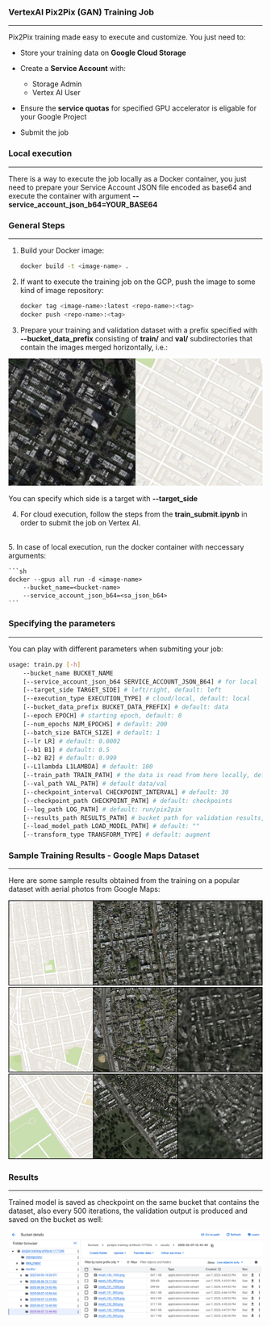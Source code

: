 ### VertexAI Pix2Pix (GAN) Training Job
---

Pix2Pix training made easy to execute and customize. You just need to:

- Store your training data on **Google Cloud Storage**
- Create a **Service Account** with:
    
    - Storage Admin
    - Vertex AI User

- Ensure the **service quotas** for specified GPU accelerator is eligable for your Google Project
- Submit the job

### Local execution
---

There is a way to execute the job locally as a Docker container, you just need to prepare your Service Account JSON file encoded as base64 and execute the container with argument **--service_account_json_b64=YOUR_BASE64**

### General Steps

--- 

1. Build your Docker image:
    ```sh
    docker build -t <image-name> .
    ```

2. If want to execute the training job on the GCP, push the image to some kind of image repository:
    ```sh
    docker tag <image-name>:latest <repo-name>:<tag>
    docker push <repo-name>:<tag>
    ```

3. Prepare your training and validation dataset with a prefix specified with **--bucket_data_prefix** consisting of **train/** and **val/** subdirectories that contain the images merged horizontally, i.e.:

<img src="images/sample_data.jpg">

You can specify which side is a target with **--target_side**
<br>

4. For cloud execution, follow the steps from the **train_submit.ipynb** in order to submit the job on Vertex AI.
<br>
5. In case of local execution, run the docker container with neccessary arguments:

    ```sh
    docker --gpus all run -d <image-name>
        --bucket_name=<bucket-name>
        --service_account_json_b64=<sa_json_b64>
    ```

### Specifying the parameters
---

You can play with different parameters when submiting your job:

```sh
usage: train.py [-h] 
    --bucket_name BUCKET_NAME
    [--service_account_json_b64 SERVICE_ACCOUNT_JSON_B64] # for local
    [--target_side TARGET_SIDE] # left/right, default: left
    [--execution_type EXECUTION_TYPE] # cloud/local, default: local
    [--bucket_data_prefix BUCKET_DATA_PREFIX] # default: data 
    [--epoch EPOCH] # starting epoch, default: 0
    [--num_epochs NUM_EPOCHS] # default: 200
    [--batch_size BATCH_SIZE] # default: 1
    [--lr LR] # default: 0.0002
    [--b1 B1] # default: 0.5
    [--b2 B2] # default: 0.999
    [--L1lambda L1LAMBDA] # default: 100
    [--train_path TRAIN_PATH] # the data is read from here locally, default: data/train
    [--val_path VAL_PATH] # default data/val
    [--checkpoint_interval CHECKPOINT_INTERVAL] # default: 30
    [--checkpoint_path CHECKPOINT_PATH] # default: checkpoints
    [--log_path LOG_PATH] # default: run/pix2pix
    [--results_path RESULTS_PATH] # bucket path for validation results, default: results/{dt.datetime.now().strftime('%Y-%m-%d-%H-%M-%S')}
    [--load_model_path LOAD_MODEL_PATH] # default: ""
    [--transform_type TRANSFORM_TYPE] # default: augment
```

### Sample Training Results - Google Maps Dataset
---

Here are some sample results obtained from the training on a popular dataset with aerial photos from Google Maps:

<img src="images/val1.png">

<img src="images/val2.png">

<img src="images/val3.png">


### Results
---

Trained model is saved as checkpoint on the same bucket that contains the dataset, also every 500 iterations, the validation output is produced and saved on the bucket as well:

<img src="images/logs.png">
